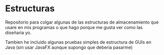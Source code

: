 # Estructuras

Repositorio para colgar algunas de las estructuras de almacenamiento que usare en mis
programas o que hago porque me gusta ver como las diseñaria yo.

Tambien he incluido algunas pruebas simples de estructura de GUIs en Java (sin usar JavaFX aunque supongo que deberia pasarme)
